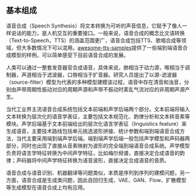 ## 基本组成

语音合成（Speech
Synthesis）将文本转换为可听的声音信息，它赋予了像人一样说话的能力，是人机交互的重要接口。一般来说，语音合成的概念比文语转换（Text-to-Speech，TTS）的涵盖范围更广，语音合成包括TTS、歌唱合成等领域，但大多数情况下可以混用。[awesome-tts-samples](https://github.com/seungwonpark/awesome-tts-samples)提供了一些端到端语音合成模型的样例，可以简单感受下目前语音合成的发展。

人类可以通过一整套发音器官合成语音，具体来说，肺相当于动力源，喉相当于调制器，声道相当于滤波器，口唇相当于扩音器。研究人员提出了以源-滤波器（source-filter）模型为代表的多种模型建模该过程，语音中存在清音和浊音，分别由声带周期性振动对应的周期声源和声带不振动时紊乱气流对应的非周期声源产生。

当代工业界主流语音合成系统包括文本前端和声学后端两个部分。文本前端将输入文本转换为层次化的语音学表征，主要包括文本规范化、韵律分析和文本转音素等模块。声学后端基于文本前端给出的层次化语言学表征（linguistics
feature）来生成语音，主要技术路线包括单元挑选波形拼接、统计参数和端到端语音合成方法，当代主要采用端到端声学后端。端到端声学后端一般包括声学模型和声码器两部分，同时也出现了直接从音素映射为波形的完全端到端语音合成系统。声学模型负责将语言学特征转换为中间声学特征，比如梅尔频谱，直接决定合成语音的韵律；声码器将中间声学特征转换为语音波形，直接决定合成语音的音质。

语音合成与语音识别、机器翻译等问题类似，本质是序列到序列的建模问题，另一方面，语音合成是生成类问题，因此自回归生成、VAE、GAN、Flow、扩散模型等生成模型在语音合成上均有应用。